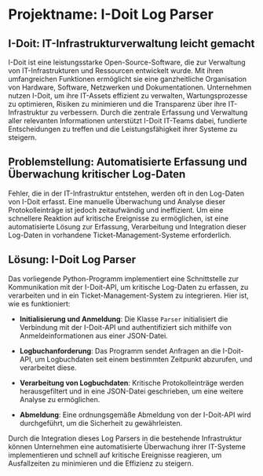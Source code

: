 # Projektname: I-Doit Log Parser

## I-Doit: IT-Infrastrukturverwaltung leicht gemacht

I-Doit ist eine leistungsstarke Open-Source-Software, die zur Verwaltung von IT-Infrastrukturen und Ressourcen entwickelt wurde. Mit ihren umfangreichen Funktionen ermöglicht sie eine ganzheitliche Organisation von Hardware, Software, Netzwerken und Dokumentationen. Unternehmen nutzen I-Doit, um ihre IT-Assets effizient zu verwalten, Wartungsprozesse zu optimieren, Risiken zu minimieren und die Transparenz über ihre IT-Infrastruktur zu verbessern. Durch die zentrale Erfassung und Verwaltung aller relevanten Informationen unterstützt I-Doit IT-Teams dabei, fundierte Entscheidungen zu treffen und die Leistungsfähigkeit ihrer Systeme zu steigern.

## Problemstellung: Automatisierte Erfassung und Überwachung kritischer Log-Daten

Fehler, die in der IT-Infrastruktur entstehen, werden oft in den Log-Daten von I-Doit erfasst. Eine manuelle Überwachung und Analyse dieser Protokolleinträge ist jedoch zeitaufwändig und ineffizient. Um eine schnellere Reaktion auf kritische Ereignisse zu ermöglichen, ist eine automatisierte Lösung zur Erfassung, Verarbeitung und Integration dieser Log-Daten in vorhandene Ticket-Management-Systeme erforderlich.

## Lösung: I-Doit Log Parser

Das vorliegende Python-Programm implementiert eine Schnittstelle zur Kommunikation mit der I-Doit-API, um kritische Log-Daten zu erfassen, zu verarbeiten und in ein Ticket-Management-System zu integrieren. Hier ist, wie es funktioniert:

- **Initialisierung und Anmeldung**: Die Klasse `Parser` initialisiert die Verbindung mit der I-Doit-API und authentifiziert sich mithilfe von Anmeldeinformationen aus einer JSON-Datei.

- **Logbuchanforderung**: Das Programm sendet Anfragen an die I-Doit-API, um Logbuchdaten seit einem bestimmten Zeitpunkt abzurufen, und verarbeitet diese.

- **Verarbeitung von Logbuchdaten**: Kritische Protokolleinträge werden herausgefiltert und in eine JSON-Datei geschrieben, um eine weitere Analyse zu ermöglichen.

- **Abmeldung**: Eine ordnungsgemäße Abmeldung von der I-Doit-API wird durchgeführt, um die Sicherheit zu gewährleisten.

Durch die Integration dieses Log Parsers in die bestehende Infrastruktur können Unternehmen eine automatisierte Überwachung ihrer IT-Systeme implementieren und schnell auf kritische Ereignisse reagieren, um Ausfallzeiten zu minimieren und die Effizienz zu steigern.
